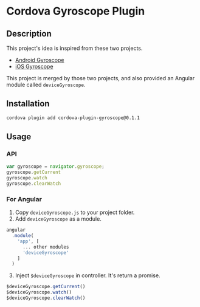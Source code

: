 Cordova Gyroscope Plugin
========

Description
--------

This project's idea is inspired from these two projects.
- [Android Gyroscope](https://github.com/zanderso/cordova-plugin-gyroscope)
- [iOS Gyroscope](https://github.com/jhurliman/cordova-plugin-gyroscope)

This project is merged by those two projects, and also provided an Angular module
called `deviceGyroscope`.

Installation
--------

```bash
cordova plugin add cordova-plugin-gyroscope@0.1.1
```

Usage
--------

### API

```javascript
var gyroscope = navigator.gyroscope;
gyroscope.getCurrent
gyroscope.watch
gyroscope.clearWatch
```

### For Angular

1. Copy `deviceGyroscope.js` to your project folder.
2. Add `deviceGyroscope` as a module.

```javascript
angular
  .module(
    'app', [
      ... other modules
      'deviceGyroscope'
    ]
  )
```
3. Inject `$deviceGyroscope` in controller. It's return a promise.
```javascript
$deviceGyroscope.getCurrent()
$deviceGyroscope.watch()
$deviceGyroscope.clearWatch()
```
